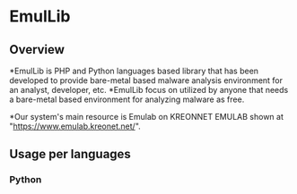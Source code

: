 # EmulLib

## Overview 

*EmulLib is PHP and Python languages based library that has been developed to provide bare-metal based malware analysis environment for an analyst, developer, etc.
*EmulLib focus on utilized by anyone that needs a bare-metal based environment for analyzing malware as free. 

*Our system's main resource is Emulab on KREONNET EMULAB shown at "https://www.emulab.kreonet.net/".

## Usage per languages
### Python 

